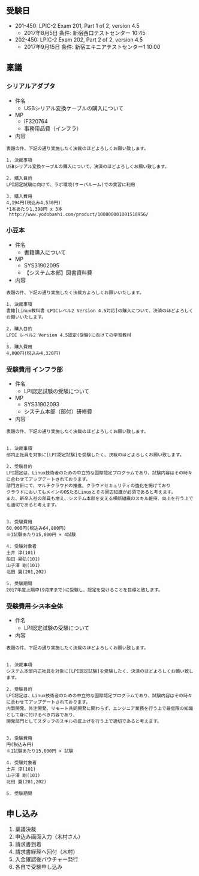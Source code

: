 
## 受験日

- 201-450: LPIC-2 Exam 201, Part 1 of 2, version 4.5
	- 2017年8月5日 条件: 新宿西口テストセンター 10:45
- 202-450: LPIC-2 Exam 202, Part 2 of 2, version 4.5 
	- 2017年9月15日 条件: 新宿エキニアテストセンター1 10:00


## 稟議

### シリアルアダプタ

- 件名
	- USBシリアル変換ケーブルの購入について
- MP
	- IF320764
	- 事務用品費（インフラ）
- 内容

```
表題の件、下記の通り実施したく決裁のほどよろしくお願い致します。

1. 決裁事項
USBシリアル変換ケーブルの購入について、決済のほどよろしくお願い致します。

2. 購入目的
LPI認定試験に向けて、ラボ環境(サーバルーム)での実習に利用

3. 購入費用
4,194円(税込み4,530円)
*1本あたり1,398円 x 3本
 http://www.yodobashi.com/product/100000001001518956/
```

### 小豆本

- 件名
	- 書籍購入について
- MP
	- SYS31902095
	- 【システム本部】図書資料費
- 内容

```
表題の件、下記の通り実施したく決裁方よろしくお願いいたします。

1. 決裁事項
書籍[Linux教科書 LPICレベル2 Version 4.5対応]の購入について、決済のほどよろしくお願いいたします。

2. 購入目的
LPIC レベル2 Version 4.5認定(受験)に向けての学習教材

3. 購入費用
4,000円(税込み4,320円)
```

### 受験費用 インフラ部

- 件名
	- LPI認定試験の受験について
- MP
	- SYS31902093
	- システム本部（部付）研修費
- 内容

```
表題の件、下記の通り実施したく決裁のほどよろしくお願い致します。


1. 決裁事項
部内正社員を対象に[LPI認定試験]を受験したく、決裁のほどよろしくお願い致します。

2. 受験目的
LPI認定は、Linux技術者のための中立的な国際認定プログラムであり、試験内容はその時々に合わせてアップデートされております。
部門方針にて、マルチクラウドの推進、クラウドセキュリティの強化を掲げており
クラウドにおいてもメインのOSたるLinuxとその周辺知識が必須であると考えます。
また、新卒入社の部員も増え、システム本部を支える横断組織のスキル維持、向上を行う上でも適切であると考えます。


3. 受験費用
60,000円(税込み64,800円)
※1試験あたり15,000円 × 4試験

4. 受験対象者
土井 淳(101)
船田 晃弘(101)
山子澤 剛(101)
北田 翼(201,202)

5. 受験期間
2017年度上期中(9月末まで)に受験し、認定を受けることを目標と致します。
```

### ~~受験費用 シス本全体~~

- 件名
	- LPI認定試験の受験について
- 内容

```
表題の件、下記の通り実施したく決裁のほどよろしくお願い致します。


1. 決裁事項
システム本部内正社員を対象に[LPI認定試験]を受験したく、決済のほどよろしくお願い致します。

2. 受験目的
LPI認定は、Linux技術者のための中立的な国際認定プログラムであり、試験内容はその時々に合わせてアップデートされております。
内製開発、外注開発、リモート共同開発に関わらず、エンジニア業務を行う上で最低限の知識として身に付けるべき内容であり、
開発部門としてスタッフのスキルの底上げを行う上で適切であると考えます。


3. 受験費用
円(税込み円)
※1試験あたり15,000円 × 試験

4. 受験対象者
土井 淳(101)
山子澤 剛(101)
北田 翼(201,202)

5. 受験期間
```

## 申し込み


1. 稟議決裁
1. 申込み画面入力（木村さん）
1. 請求書到着
1. 請求書経理へ回付（木村）
1. 入金確認後バウチャー発行
1. 各自で受験申し込み
